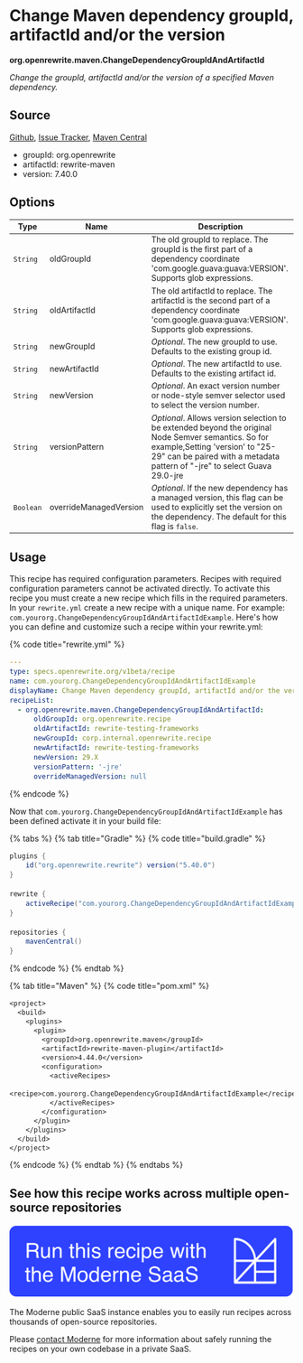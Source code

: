 # Change Maven dependency groupId, artifactId and/or the version

**org.openrewrite.maven.ChangeDependencyGroupIdAndArtifactId**

_Change the groupId, artifactId and/or the version of a specified Maven dependency._

## Source

[Github](https://github.com/openrewrite/rewrite/blob/main/rewrite-maven/src/main/java/org/openrewrite/maven/ChangeDependencyGroupIdAndArtifactId.java), [Issue Tracker](https://github.com/openrewrite/rewrite/issues), [Maven Central](https://central.sonatype.com/artifact/org.openrewrite/rewrite-maven/7.40.0/jar)

* groupId: org.openrewrite
* artifactId: rewrite-maven
* version: 7.40.0

## Options

| Type | Name | Description |
| -- | -- | -- |
| `String` | oldGroupId | The old groupId to replace. The groupId is the first part of a dependency coordinate 'com.google.guava:guava:VERSION'. Supports glob expressions. |
| `String` | oldArtifactId | The old artifactId to replace. The artifactId is the second part of a dependency coordinate 'com.google.guava:guava:VERSION'. Supports glob expressions. |
| `String` | newGroupId | *Optional*. The new groupId to use. Defaults to the existing group id. |
| `String` | newArtifactId | *Optional*. The new artifactId to use. Defaults to the existing artifact id. |
| `String` | newVersion | *Optional*. An exact version number or node-style semver selector used to select the version number. |
| `String` | versionPattern | *Optional*. Allows version selection to be extended beyond the original Node Semver semantics. So for example,Setting 'version' to "25-29" can be paired with a metadata pattern of "-jre" to select Guava 29.0-jre |
| `Boolean` | overrideManagedVersion | *Optional*. If the new dependency has a managed version, this flag can be used to explicitly set the version on the dependency. The default for this flag is `false`. |


## Usage

This recipe has required configuration parameters. Recipes with required configuration parameters cannot be activated directly. To activate this recipe you must create a new recipe which fills in the required parameters. In your `rewrite.yml` create a new recipe with a unique name. For example: `com.yourorg.ChangeDependencyGroupIdAndArtifactIdExample`.
Here's how you can define and customize such a recipe within your rewrite.yml:

{% code title="rewrite.yml" %}
```yaml
---
type: specs.openrewrite.org/v1beta/recipe
name: com.yourorg.ChangeDependencyGroupIdAndArtifactIdExample
displayName: Change Maven dependency groupId, artifactId and/or the version example
recipeList:
  - org.openrewrite.maven.ChangeDependencyGroupIdAndArtifactId:
      oldGroupId: org.openrewrite.recipe
      oldArtifactId: rewrite-testing-frameworks
      newGroupId: corp.internal.openrewrite.recipe
      newArtifactId: rewrite-testing-frameworks
      newVersion: 29.X
      versionPattern: '-jre'
      overrideManagedVersion: null
```
{% endcode %}


Now that `com.yourorg.ChangeDependencyGroupIdAndArtifactIdExample` has been defined activate it in your build file:

{% tabs %}
{% tab title="Gradle" %}
{% code title="build.gradle" %}
```groovy
plugins {
    id("org.openrewrite.rewrite") version("5.40.0")
}

rewrite {
    activeRecipe("com.yourorg.ChangeDependencyGroupIdAndArtifactIdExample")
}

repositories {
    mavenCentral()
}

```
{% endcode %}
{% endtab %}

{% tab title="Maven" %}
{% code title="pom.xml" %}
```markup
<project>
  <build>
    <plugins>
      <plugin>
        <groupId>org.openrewrite.maven</groupId>
        <artifactId>rewrite-maven-plugin</artifactId>
        <version>4.44.0</version>
        <configuration>
          <activeRecipes>
            <recipe>com.yourorg.ChangeDependencyGroupIdAndArtifactIdExample</recipe>
          </activeRecipes>
        </configuration>
      </plugin>
    </plugins>
  </build>
</project>
```
{% endcode %}
{% endtab %}
{% endtabs %}


## See how this recipe works across multiple open-source repositories

[![Moderne Link Image](/.gitbook/assets/ModerneRecipeButton.png)](https://public.moderne.io/recipes/org.openrewrite.maven.ChangeDependencyGroupIdAndArtifactId)

The Moderne public SaaS instance enables you to easily run recipes across thousands of open-source repositories.

Please [contact Moderne](https://moderne.io/product) for more information about safely running the recipes on your own codebase in a private SaaS.

